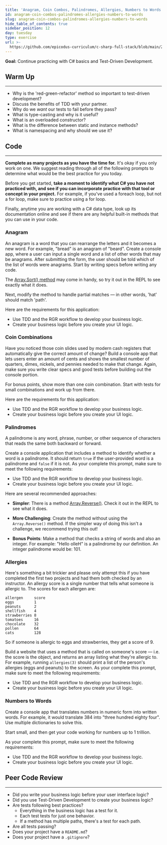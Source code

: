 ```yaml
---
title: 'Anagram, Coin Combos, Palindromes, Allergies, Numbers to Words'
id: anagram-coin-combos-palindromes-allergies-numbers-to-words
slug: anagram-coin-combos-palindromes-allergies-numbers-to-words
hide_table_of_contents: true
sidebar_position: 12
day: tuesday
type: exercise
url: >-
  https://github.com/epicodus-curriculum/c-sharp-full-stack/blob/main/2a_classwork_to_do_anagram_allergies_coin_combo_palindromes.md
---
```


**Goal:** Continue practicing with C# basics and Test-Driven Development.

## Warm Up
---

* Why is the 'red-green-refactor' method so important to test-driven development?
* Discuss the benefits of TDD with your partner.
* Why do we _want_ our tests to fail before they pass?
* What is type-casting and why is it useful?
* What is an overloaded constructor? 
* What is the difference between static and instance methods?
* What is namespacing and why should we use it?

## Code
---

**Complete as many projects as you have the time for.** It's okay if you only work on one. We suggest reading through all of the following prompts to determine what would be the best practice for you today.

Before you get started, **take a moment to identify what C# you have not practiced with, and see if you can incorporate practice with that tool or concept in your project.** For example, if you've used a foreach loop, but not a for loop, make sure to practice using a for loop.

Finally, anytime you are working with a C# data type, look up its documentation online and see if there are any helpful built-in methods that you can use in your code.

### Anagram

An anagram is a word that you can rearrange the letters and it becomes a new word. For example, "bread" is an anagram of "beard". Create a console app, where a user can input a single word and a list of other words that may be anagrams. After submitting the form, the user should be told which of the list of words were anagrams. Start by writing specs before writing any code.

The [Array.Sort() method](https://msdn.microsoft.com/en-us/library/system.array.sort(v=vs.110).aspx) may come in handy, so try it out in the REPL to see exactly what it does.

Next, modify the method to handle partial matches — in other words, 'hat' should match 'path'.

Here are the requirements for this application:

* Use TDD and the RGR workflow to develop your business logic. 
* Create your business logic before you create your UI logic. 

### Coin Combinations

Have you noticed those coin slides used by modern cash registers that automatically give the correct amount of change? Build a console app that lets users enter an amount of cents and shows the smallest number of quarters, dimes, nickels, and pennies needed to make that change. Again, make sure you write clear specs and good tests before building out the console portion.

For bonus points, show more than one coin combination. Start with tests for small combinations and work up from there.

Here are the requirements for this application:

* Use TDD and the RGR workflow to develop your business logic. 
* Create your business logic before you create your UI logic. 

### Palindromes

A palindrome is any word, phrase, number, or other sequence of characters that reads the same both backward or forward.

Create a console application that includes a method to identify whether a word is a palindrome. It should return `true` if the user-provided word is a palindrome and `false` if it is not. As your complete this prompt, make sure to meet the following requirements:

* Use TDD and the RGR workflow to develop your business logic. 
* Create your business logic before you create your UI logic. 

Here are several recommended approaches:

* **Simpler**: There is a method [Array.Reverse()](https://msdn.microsoft.com/en-us/library/d3877932(v=vs.110).aspx). Check it out in the REPL to see what it does.

* **More Challenging**: Create the method without using the `Array.Reverse()` method. If the simpler way of doing this isn't a challenge, we recommend trying this out!

* **Bonus Points**: Make a method that checks a string of words and also an integer. For example: "Hello olleH" is a palindrome by our definition. An integer palindrome would be: 101.

### Allergies

Here's something a bit trickier and please only attempt this if you have completed the first two projects and had them both checked by an instructor. An allergy score is a single number that tells what someone is allergic to. The scores for each allergen are:

```
allergen     score
eggs         1
peanuts      2
shellfish    4
strawberries 8
tomatoes     16
chocolate    32
pollen       64
cats         128
```

So if someone is allergic to eggs and strawberries, they get a score of 9.

Build a website that uses a method that is called on someone's score — i.e. the score is the object, and returns an array listing what they're allergic to.  For example, running `allergies(3)` should print a list of the person's allergies (eggs and peanuts) to the screen. As your complete this prompt, make sure to meet the following requirements:

* Use TDD and the RGR workflow to develop your business logic. 
* Create your business logic before you create your UI logic. 

### Numbers to Words

Create a console app that translates numbers in numeric form into written words. For example, it would translate 384 into "three hundred eighty four". Use multiple dictionaries to solve this.

Start small, and then get your code working for numbers up to 1 trillion.

As your complete this prompt, make sure to meet the following requirements:

* Use TDD and the RGR workflow to develop your business logic. 
* Create your business logic before you create your UI logic. 

## Peer Code Review
---

* Did you write your business logic before your user interface logic?
* Did you use Test-Driven Development to create your business logic? 
* Are tests following best practices? 
  * Everything in the business logic has a test for it.
  * Each test tests for just one behavior.
  * If a method has multiple paths, there's a test for each path.
* Are all tests passing?
* Does your project have a `README.md`?
* Does your project have a `.gitignore`?
